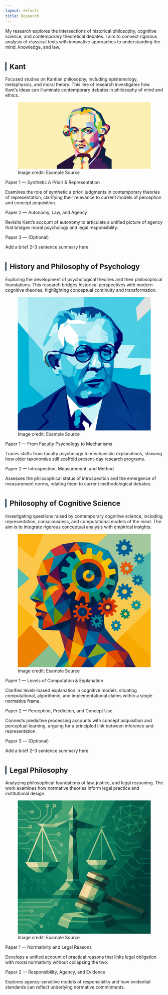 ```yaml
---
layout: default
title: Research
---
```


<p>My research explores the intersections of historical philosophy, cognitive science, and contemporary theoretical debates. I aim to connect rigorous analysis of classical texts with innovative approaches to understanding the mind, knowledge, and law.</p>

<div class="divider"></div>

<!-- ===== Kant ===== -->
<h2 id="kant" style="font-size:1.6em; margin-top:40px; border-left:4px solid #1B3A57; padding-left:10px;">Kant</h2>
<p>Focused studies on Kantian philosophy, including epistemology, metaphysics, and moral theory. This line of research investigates how Kant’s ideas can illuminate contemporary debates in philosophy of mind and ethics.</p>

<figure class="figure-torn">
  <img src="assets/npr.brightspotcdn.webp" alt="Kant research visual">
  <figcaption class="img-credit">Image credit: Example Source</figcaption>
</figure>

<div class="subhead">Paper 1 — Synthetic A Priori & Representation</div>
<p class="subdesc">Examines the role of synthetic a priori judgments in contemporary theories of representation, clarifying their relevance to current models of perception and concept acquisition.</p>

<div class="subhead">Paper 2 — Autonomy, Law, and Agency</div>
<p class="subdesc">Revisits Kant’s account of autonomy to articulate a unified picture of agency that bridges moral psychology and legal responsibility.</p>

<div class="subhead">Paper 3 — (Optional)</div>
<p class="subdesc">Add a brief 2–3 sentence summary here.</p>


<!-- ===== History and Philosophy of Psychology ===== -->
<h2 id="history-psych" style="font-size:1.6em; margin-top:40px; border-left:4px solid #1B3A57; padding-left:10px;">History and Philosophy of Psychology</h2>
<p>Exploring the development of psychological theories and their philosophical foundations. This research bridges historical perspectives with modern cognitive theories, highlighting conceptual continuity and transformation.</p>

<figure class="figure-torn">
  <img src="assets/jean-piaget.png" alt="History & Philosophy of Psychology visual">
  <figcaption class="img-credit">Image credit: Example Source</figcaption>
</figure>

<div class="subhead">Paper 1 — From Faculty Psychology to Mechanisms</div>
<p class="subdesc">Traces shifts from faculty psychology to mechanistic explanations, showing how older taxonomies still scaffold present-day research programs.</p>

<div class="subhead">Paper 2 — Introspection, Measurement, and Method</div>
<p class="subdesc">Assesses the philosophical status of introspection and the emergence of measurement norms, relating them to current methodological debates.</p>


<!-- ===== Philosophy of Cognitive Science ===== -->
<h2 id="cogsci" style="font-size:1.6em; margin-top:40px; border-left:4px solid #1B3A57; padding-left:10px;">Philosophy of Cognitive Science</h2>
<p>Investigating questions raised by contemporary cognitive science, including representation, consciousness, and computational models of the mind. The aim is to integrate rigorous conceptual analysis with empirical insights.</p>

<figure class="figure-torn">
  <img src="assets/cognitive.png" alt="Cognitive Science visual">
  <figcaption class="img-credit">Image credit: Example Source</figcaption>
</figure>

<div class="subhead">Paper 1 — Levels of Computation & Explanation</div>
<p class="subdesc">Clarifies levels-based explanation in cognitive models, situating computational, algorithmic, and implementational claims within a single normative frame.</p>

<div class="subhead">Paper 2 — Perception, Prediction, and Concept Use</div>
<p class="subdesc">Connects predictive processing accounts with concept acquisition and perceptual learning, arguing for a principled link between inference and representation.</p>

<div class="subhead">Paper 3 — (Optional)</div>
<p class="subdesc">Add a brief 2–3 sentence summary here.</p>


<!-- ===== Legal Philosophy ===== -->
<h2 id="legal" style="font-size:1.6em; margin-top:40px; border-left:4px solid #1B3A57; padding-left:10px;">Legal Philosophy</h2>
<p>Analyzing philosophical foundations of law, justice, and legal reasoning. The work examines how normative theories inform legal practice and institutional design.</p>

<figure class="figure-torn">
  <img src="assets/law.png" alt="Legal Philosophy visual">
  <figcaption class="img-credit">Image credit: Example Source</figcaption>
</figure>

<div class="subhead">Paper 1 — Normativity and Legal Reasons</div>
<p class="subdesc">Develops a unified account of practical reasons that links legal obligation with moral normativity without collapsing the two.</p>

<div class="subhead">Paper 2 — Responsibility, Agency, and Evidence</div>
<p class="subdesc">Explores agency-sensitive models of responsibility and how evidential standards can reflect underlying normative commitments.</p>
